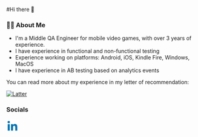 #Hi there 👋

### :woman_technologist: About Me

+ I'm a Middle QA Engineer for mobile video games, with over 3 years of experience.
+ I have experience in functional and non-functional testing 
+ Experience working on platforms: Android, iOS, Kindle Fire, Windows, MacOS
+ I have experience in AB testing based on analytics events

You can read more about my experience in my letter of recommendation:


<a href="https://drive.google.com/file/d/1gHYBztBoc4YdY7ZxcsnrG2A5cCiFf08-/view?usp=share_link">
  <img src="[icon-recommendation-letter.png](https://github.com/Numilou/images/blob/main/icon-recommendation-letter-1.png)" alt="Latter"
  width="32" height="32" />
</a>

### Socials

<a href="https://www.linkedin.com/in/darya-ivanova-404a87258/" target="_blank" rel="noreferrer">
  <img src="https://raw.githubusercontent.com/Numilou/images/main/free-icon-linkedin-3128329.png" alt="LinkedIn Profile" width="32" height="32" />
</a>


